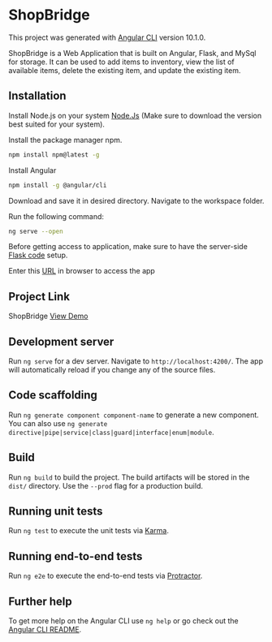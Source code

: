 # ShopBridge

This project was generated with [Angular CLI](https://github.com/angular/angular-cli) version 10.1.0.

ShopBridge is a Web Application that is built on Angular, Flask, and MySql for storage. It can be used to add items to inventory, view the list of available items, delete the existing item, and update the existing item.

## Installation

Install Node.js on your system [Node.Js](https://nodejs.org/en/download/) (Make sure to download the version best suited for your system).

Install the package manager npm.

```bash
npm install npm@latest -g
```

Install Angular

```bash
npm install -g @angular/cli
```
Download and save it in desired directory.
Navigate to the workspace folder.

Run the following command:

```bash
ng serve --open
```
Before getting access to application, make sure to have the server-side
[Flask code](https://github.com/Madhav-77/Flask-Service) setup.

Enter this [URL](http://localhost:4200/) in browser to access the app

## Project Link
ShopBridge [View Demo](https://shopbridge.netlify.app/)

## Development server

Run `ng serve` for a dev server. Navigate to `http://localhost:4200/`. The app will automatically reload if you change any of the source files.

## Code scaffolding

Run `ng generate component component-name` to generate a new component. You can also use `ng generate directive|pipe|service|class|guard|interface|enum|module`.

## Build

Run `ng build` to build the project. The build artifacts will be stored in the `dist/` directory. Use the `--prod` flag for a production build.

## Running unit tests

Run `ng test` to execute the unit tests via [Karma](https://karma-runner.github.io).

## Running end-to-end tests

Run `ng e2e` to execute the end-to-end tests via [Protractor](http://www.protractortest.org/).

## Further help

To get more help on the Angular CLI use `ng help` or go check out the [Angular CLI README](https://github.com/angular/angular-cli/blob/master/README.md).
